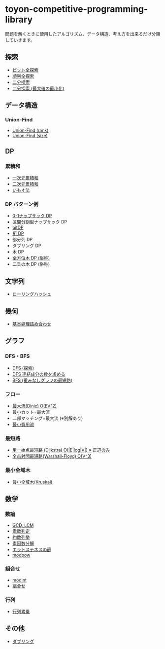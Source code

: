 # toyon-competitive-programming-library

問題を解くときに使用したアルゴリズム、データ構造、考え方を出来るだけ分類していきます。

## 探索

- [ビット全探索](https://github.com/himejima/competitive-programming-library/blob/master/full-search/bit.cpp)
- [順列全探索](https://github.com/himejima/competitive-programming-library/blob/master/full-search/permutation.cpp)
- [二分探索](https://github.com/himejima/competitive-programming-library/blob/master/full-search/binary-search.cpp)
- [二分探索 (最大値の最小化)](https://github.com/himejima/competitive-programming-library/blob/master/full-search/binary-search-value.cpp)

## データ構造

### Union-Find

- [Union-Find (rank)](https://github.com/himejima/competitive-programming-library/blob/master/structure/uniondfind.cpp)
- [Union-Find (size)](https://github.com/himejima/competitive-programming-library/blob/master/structure/uniondfind-2.cpp)

## DP

### 累積和

- [一次元累積和](https://github.com/himejima/competitive-programming-library/blob/master/dp/cumulative-sum.cpp)
- [二次元累積和](https://github.com/himejima/competitive-programming-library/blob/master/dp/cumulative-sum-2d.cpp)
- [いもす法](https://github.com/himejima/competitive-programming-library/blob/master/dp/imos.cpp)

### DP パターン例

- [0-1ナップサック DP](https://github.com/himejima/competitive-programming-library/blob/master/dp/knapsack-01.cpp)
- 区間分割型ナップサック DP
- [bitDP](https://github.com/himejima/competitive-programming-library/blob/master/dp/bit-dp.cpp)
- [桁 DP](https://github.com/himejima/competitive-programming-library/blob/master/dp/digit-dp.cpp)
- 部分列 DP
- ダブリング DP
- 木 DP
- [全方位木 DP (俗称)](https://github.com/himejima/competitive-programming-library/blob/master/dp/reroot-dp.cpp)
- 二乗の木 DP (俗称)


## 文字列

- [ローリングハッシュ](https://github.com/himejima/competitive-programming-library/blob/master/string/rolling_hash.cpp)

## 幾何

- [基本処理詰め合わせ](https://github.com/himejima/competitive-programming-library/blob/master/geometry/template.cpp)

## グラフ

### DFS・BFS

- [DFS (探索)](https://github.com/himejima/competitive-programming-library/blob/master/graph/dfs.cpp)
- [DFS 連結成分の数を求める](https://github.com/himejima/competitive-programming-library/blob/master/graph/dfs2.cpp)
- [BFS (重みなしグラフの最短路)](https://github.com/himejima/competitive-programming-library/blob/master/graph/bfs.cpp)

### フロー

- [最大流(Dinic) O(EV^2)](https://github.com/himejima/competitive-programming-library/blob/master/graph/dinic.cpp)
- 最小カット=最大流
- 二部マッチング=最大流 (※別解あり)
- [最小費用流](https://github.com/himejima/competitive-programming-library/blob/master/graph/min_cost_flow.cpp)

### 最短路

- [単一始点最短路 (Dijkstra) O(|E|log|V|) ※ 正辺のみ](https://github.com/himejima/competitive-programming-library/blob/master/graph/dijkstra.cpp)
- [全点対間最短路(Warshall-Floyd) O(V^3)](https://github.com/himejima/competitive-programming-library/blob/master/graph/warshall-floyd.cpp)

### 最小全域木

- [最小全域木(Kruskal)](https://github.com/himejima/competitive-programming-library/blob/master/graph/kruskal.cpp)

## 数学

### 数論

- [GCD, LCM](https://github.com/himejima/competitive-programming-library/blob/master/math/base.cpp)
- [素数判定](https://github.com/himejima/competitive-programming-library/blob/master/math/base.cpp)
- [約数列挙](https://github.com/himejima/competitive-programming-library/blob/master/math/base.cpp)
- [素因数分解](https://github.com/himejima/competitive-programming-library/blob/master/math/base.cpp)
- [エラトステネスの篩](https://github.com/himejima/competitive-programming-library/blob/master/math/sieve-eratosthenes.cpp)
- [modpow](https://github.com/himejima/competitive-programming-library/blob/master/math/modpow.cpp)

### 組合せ

- [modint](https://github.com/himejima/competitive-programming-library/blob/master/math/modint-combination.cpp)
- [組合せ](https://github.com/himejima/competitive-programming-library/blob/master/math/modint-combination.cpp)

### 行列

- [行列累乗](https://github.com/himejima/competitive-programming-library/blob/master/math/matrix.cpp)

## その他

- [ダブリング](https://github.com/himejima/competitive-programming-library/blob/master/other/doubling.cpp)
